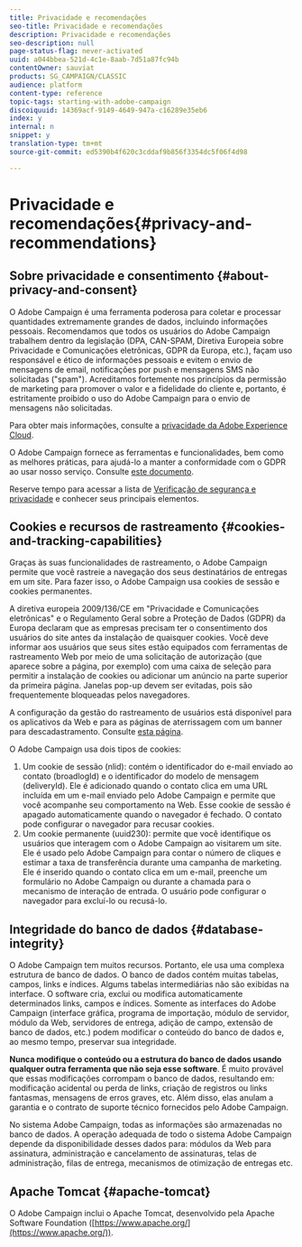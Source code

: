 ```yaml
---
title: Privacidade e recomendações
seo-title: Privacidade e recomendações
description: Privacidade e recomendações
seo-description: null
page-status-flag: never-activated
uuid: a044bbea-521d-4c1e-8aab-7d51a87fc94b
contentOwner: sauviat
products: SG_CAMPAIGN/CLASSIC
audience: platform
content-type: reference
topic-tags: starting-with-adobe-campaign
discoiquuid: 14369acf-9149-4649-947a-c16289e35eb6
index: y
internal: n
snippet: y
translation-type: tm+mt
source-git-commit: ed5390b4f620c3cddaf9b856f3354dc5f06f4d98

---
```



# Privacidade e recomendações{#privacy-and-recommendations}

## Sobre privacidade e consentimento {#about-privacy-and-consent}

O Adobe Campaign é uma ferramenta poderosa para coletar e processar quantidades extremamente grandes de dados, incluindo informações pessoais. Recomendamos que todos os usuários do Adobe Campaign trabalhem dentro da legislação (DPA, CAN-SPAM, Diretiva Europeia sobre Privacidade e Comunicações eletrônicas, GDPR da Europa, etc.), façam uso responsável e ético de informações pessoais e evitem o envio de mensagens de email, notificações por push e mensagens SMS não solicitadas (&quot;spam&quot;). Acreditamos fortemente nos princípios da permissão de marketing para promover o valor e a fidelidade do cliente e, portanto, é estritamente proibido o uso do Adobe Campaign para o envio de mensagens não solicitadas.

Para obter mais informações, consulte a [privacidade da Adobe Experience Cloud](https://www.adobe.com/privacy/marketing-cloud.html).

O Adobe Campaign fornece as ferramentas e funcionalidades, bem como as melhores práticas, para ajudá-lo a manter a conformidade com o GDPR ao usar nosso serviço. Consulte [este documento](https://docs.campaign.adobe.com/doc/AC/getting_started/EN/ACC_GDPR.html).

Reserve tempo para acessar a lista de [Verificação de segurança e privacidade](https://docs.campaign.adobe.com/doc/AC/getting_started/EN/security.html) e conhecer seus principais elementos.

## Cookies e recursos de rastreamento {#cookies-and-tracking-capabilities}

Graças às suas funcionalidades de rastreamento, o Adobe Campaign permite que você rastreie a navegação dos seus destinatários de entregas em um site. Para fazer isso, o Adobe Campaign usa cookies de sessão e cookies permanentes.

A diretiva europeia 2009/136/CE em &quot;Privacidade e Comunicações eletrônicas&quot; e o Regulamento Geral sobre a Proteção de Dados (GDPR) da Europa declaram que as empresas precisam ter o consentimento dos usuários do site antes da instalação de quaisquer cookies. Você deve informar aos usuários que seus sites estão equipados com ferramentas de rastreamento Web por meio de uma solicitação de autorização (que aparece sobre a página, por exemplo) com uma caixa de seleção para permitir a instalação de cookies ou adicionar um anúncio na parte superior da primeira página. Janelas pop-up devem ser evitadas, pois são frequentemente bloqueadas pelos navegadores.

A configuração da gestão do rastreamento de usuários está disponível para os aplicativos da Web e para as páginas de aterrissagem com um banner para descadastramento. Consulte [esta página](../../web/using/web-application-tracking-opt-out.md).

O Adobe Campaign usa dois tipos de cookies:

1. Um cookie de sessão (nlid): contém o identificador do e-mail enviado ao contato (broadlogId) e o identificador do modelo de mensagem (deliveryId). Ele é adicionado quando o contato clica em uma URL incluída em um e-mail enviado pelo Adobe Campaign e permite que você acompanhe seu comportamento na Web. Esse cookie de sessão é apagado automaticamente quando o navegador é fechado. O contato pode configurar o navegador para recusar cookies.
1. Um cookie permanente (uuid230): permite que você identifique os usuários que interagem com o Adobe Campaign ao visitarem um site. Ele é usado pelo Adobe Campaign para contar o número de cliques e estimar a taxa de transferência durante uma campanha de marketing. Ele é inserido quando o contato clica em um e-mail, preenche um formulário no Adobe Campaign ou durante a chamada para o mecanismo de interação de entrada. O usuário pode configurar o navegador para excluí-lo ou recusá-lo.

## Integridade do banco de dados {#database-integrity}

O Adobe Campaign tem muitos recursos. Portanto, ele usa uma complexa estrutura de banco de dados. O banco de dados contém muitas tabelas, campos, links e índices. Algums tabelas intermediárias não são exibidas na interface. O software cria, exclui ou modifica automaticamente determinados links, campos e índices. Somente as interfaces do Adobe Campaign (interface gráfica, programa de importação, módulo de servidor, módulo da Web, servidores de entrega, adição de campo, extensão de banco de dados, etc.) podem modificar o conteúdo do banco de dados e, ao mesmo tempo, preservar sua integridade.

**Nunca modifique o conteúdo ou a estrutura do banco de dados usando qualquer outra ferramenta que não seja esse software**. É muito provável que essas modificações corrompam o banco de dados, resultando em: modificação acidental ou perda de links, criação de registros ou links fantasmas, mensagens de erros graves, etc. Além disso, elas anulam a garantia e o contrato de suporte técnico fornecidos pelo Adobe Campaign.

No sistema Adobe Campaign, todas as informações são armazenadas no banco de dados. A operação adequada de todo o sistema Adobe Campaign depende da disponibilidade desses dados para: módulos da Web para assinatura, administração e cancelamento de assinaturas, telas de administração, filas de entrega, mecanismos de otimização de entregas etc.

## Apache Tomcat {#apache-tomcat}

O Adobe Campaign inclui o Apache Tomcat, desenvolvido pela Apache Software Foundation ([https://www.apache.org/](https://www.apache.org/)).
